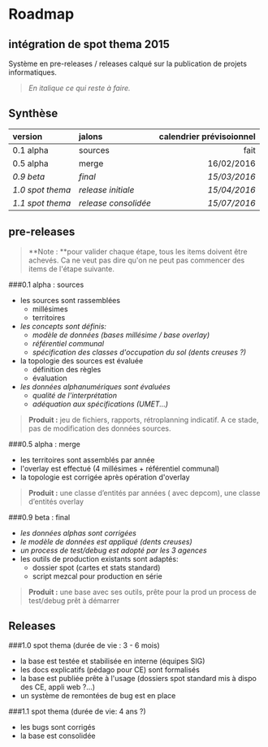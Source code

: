 Roadmap
======
intégration de spot thema 2015
------
Système en pre-releases / releases calqué sur la publication de projets informatiques.

> *En italique ce qui reste à faire.*

Synthèse
------
|version|jalons|calendrier prévisoionnel|
|:---|:---|---:|
|0.1 alpha|sources|fait|
|0.5 alpha|merge|16/02/2016|
|*0.9 beta*|*final*|*15/03/2016*|
|*1.0 spot thema*|*release initiale*|*15/04/2016*|
|*1.1 spot thema*|*release consolidée*|*15/07/2016*|

pre-releases
------

> **Note : **pour valider chaque étape, tous les items doivent être achevés. Ca ne veut pas dire qu'on ne peut pas commencer des items de l'étape suivante.

###0.1 alpha : sources

 - les sources sont rassemblées
	 - millésimes
	 - territoires
 - *les concepts sont définis:*
	 - *modèle de données (bases millésime / base overlay)*
	 - *référentiel communal*
	 - *spécification des classes d'occupation du sol (dents creuses ?)*
 - la topologie des sources est évaluée
	 - définition des règles
	 - évaluation
 - *les données alphanumériques sont évaluées*
	 - *qualité de l'interprétation*
	 - *adéquation aux spécifications (UMET...)*

> **Produit :**
 > jeu de fichiers, rapports, rétroplanning indicatif.
 > A ce stade, pas de modification des données sources.

###0.5 alpha : merge
 - les territoires sont assemblés par année
 - l'overlay est effectué (4 millésimes + référentiel communal)
 - la topologie est corrigée après opération d'overlay

> **Produit :**
 > une classe d’entités par années ( avec depcom), une classe d’entités overlay

###0.9 beta : final
- *les données alphas sont corrigées*
- *le modèle de données est appliqué (dents creuses)*
- *un process de test/debug est adopté par les 3 agences*
- les outils de production existants sont adaptés:
	- dossier spot (cartes et stats standard)
	- script mezcal pour production en série
 
> **Produit :**
 > une base avec ses outils, prête pour la prod
 > un process de test/debug prêt à démarrer

Releases
---
###1.0 spot thema (durée de vie : 3 - 6 mois)
- la base est testée et stabilisée en interne (équipes SIG)
- les docs explicatifs (pédago pour CE) sont formalisés
- la base est publiée prête à l'usage (dossiers spot standard mis à dispo des CE, appli web ?...)
- un système de remontées de bug est en place

###1.1 spot thema (durée de vie: 4 ans ?) 
- les bugs sont corrigés
- la base est consolidée

